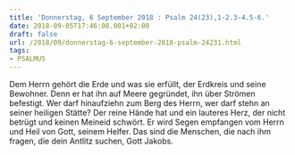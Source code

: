 ```yaml
---
title: 'Donnerstag, 6 September 2018 : Psalm 24(23),1-2.3-4.5-6.'
date: 2018-09-05T17:46:00.001+02:00
draft: false
url: /2018/09/donnerstag-6-september-2018-psalm-24231.html
tags: 
- PSALMUS
---
```


Dem Herrn gehört die Erde und was sie erfüllt, der Erdkreis und seine Bewohner. Denn er hat ihn auf Meere gegründet, ihn über Strömen befestigt. Wer darf hinaufziehn zum Berg des Herrn, wer darf stehn an seiner heiligen Stätte? Der reine Hände hat und ein lauteres Herz, der nicht betrügt und keinen Meineid schwört. Er wird Segen empfangen vom Herrn und Heil von Gott, seinem Helfer. Das sind die Menschen, die nach ihm fragen, die dein Antlitz suchen, Gott Jakobs.